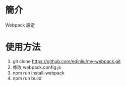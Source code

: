 # 簡介

Webpack 設定

# 使用方法

1. git clone https://github.com/edinliu/my-webpack.git
2. 修改 webpack.config.js
3. npm run install-webpack
4. npm run build
